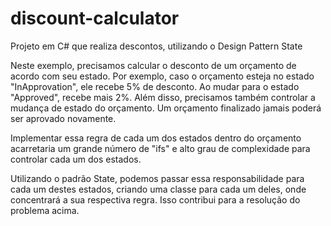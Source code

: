 # discount-calculator
Projeto em C# que realiza descontos, utilizando o Design Pattern State

Neste exemplo, precisamos calcular o desconto de um orçamento de acordo com seu estado. Por exemplo, caso o orçamento esteja no estado "InApprovation", ele recebe 5% de desconto. Ao mudar para o estado "Approved", recebe mais 2%. Além disso, precisamos também controlar a mudança de estado do orçamento. Um orçamento finalizado jamais poderá ser aprovado novamente.

Implementar essa regra de cada um dos estados dentro do orçamento acarretaria um grande número de "ifs" e alto grau de complexidade para controlar cada um dos estados.

Utilizando o padrão State, podemos passar essa responsabilidade para cada um destes estados, criando uma classe para cada um deles, onde concentrará a sua respectiva regra. Isso contribui para a resolução do problema acima.

